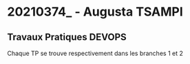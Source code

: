 # 20210374_ - Augusta TSAMPI

## Travaux Pratiques DEVOPS

Chaque TP se trouve respectivement dans les branches 1 et 2 
